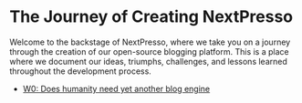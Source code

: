 # The Journey of Creating NextPresso

Welcome to the backstage of NextPresso, where we take you on a journey through the creation of our open-source blogging platform.
This is a place where we document our ideas, triumphs, challenges, and lessons learned throughout the development process.

- [W0: Does humanity need yet another blog engine](./w0.md)
